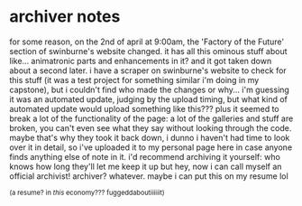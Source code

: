 # archiver notes
for some reason, on the 2nd of april at 9:00am, the 'Factory of the Future' section of swinburne's website changed. 
it has all this ominous stuff about like... animatronic parts and enhancements in it? and it got taken down about a second later.
i have a scraper on swinburne's website to check for this stuff (it was a test project for something similar i'm doing in my capstone), but i couldn't find who made the changes or why... i'm guessing it was an automated update, judging by the upload timing, but what kind of automated update would upload something like this??? plus it seemed to break a lot of the functionality of the page: a lot of the galleries and stuff are broken, you can't even see what they say without looking through the code. maybe that's why they took it back down, i dunno
i haven't had time to look over it in detail, so i've uploaded it to my personal page here in case anyone finds anything else of note in it. i'd recommend archiving it yourself: who knows how long they'll let me keep it up
but hey, now i can call myself an official archivist! archiver? whatever. maybe i can put this on my resume lol



<sub>(a resume? in *this* economy??? fuggeddaboutiiiiiit)</sub>